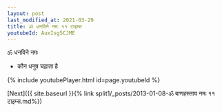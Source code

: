 ```yaml
---
layout: post
last_modified_at: 2021-03-29
title: ॐ धनविने नमः ११ टाइम्स
youtubeId: AuxIsg5CJME
---
```

 
 
 ॐ धनविने नमः  
 
 -  कौन धनुष चढ़ाता है 
 
  
 
  
 
 
 
 
 
 


{% include youtubePlayer.html id=page.youtubeId %}
 
[Next]({{ site.baseurl }}{% link  split1/_posts/2013-01-08-ॐ बाणहस्ताय नमः ११ टाइम्स.md%})
 
